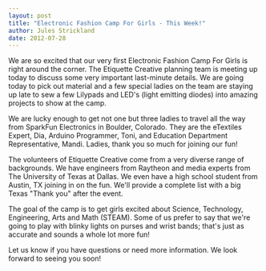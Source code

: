 ```yaml
---
layout: post
title: "Electronic Fashion Camp For Girls - This Week!"
author: Jules Strickland
date: 2012-07-28
---
```

We are so excited that our very first Electronic Fashion Camp For Girls is right around the corner.  The Etiquette Creative planning team is meeting up today to discuss some very important last-minute details.  We are going today to pick out material and a few special ladies on the team are staying up late to sew a few Lilypads and LED's (light emitting diodes) into amazing projects to show at the camp.

We are lucky enough to get not one but three ladies to travel all the way from SparkFun Electronics in Boulder, Colorado. They are the eTextiles Expert, Dia, Arduino Programmer, Toni, and Education Department Representative, Mandi. Ladies, thank you so much for joining our fun!

The volunteers of Etiquette Creative come from a very diverse range of backgrounds. We have engineers from Raytheon and media experts from The University of Texas at Dallas. We even have a high school student from Austin, TX joining in on the fun.  We'll provide a complete list with a big Texas "Thank you" after the event.

The goal of the camp is to get girls excited about Science, Technology, Engineering, Arts and Math (STEAM). Some of us prefer to say that we're going to play with blinky lights on purses and wrist bands; that's just as accurate and sounds a whole lot more fun!

Let us know if you have questions or need more information. We look forward to seeing you soon!